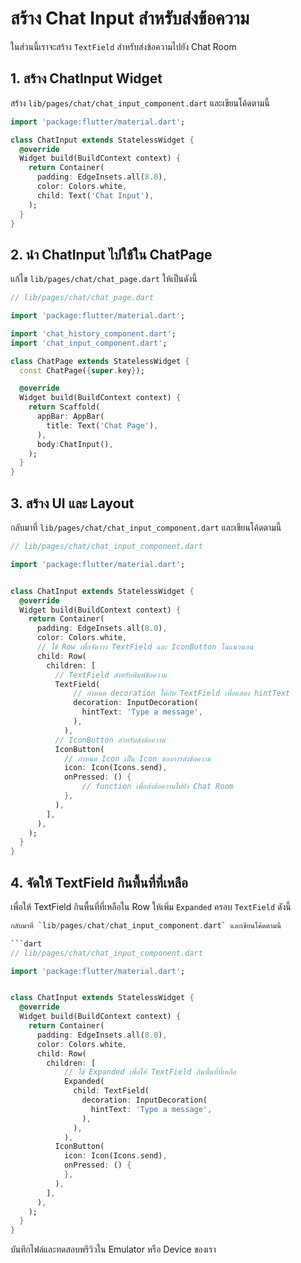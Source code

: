 
# สร้าง Chat Input สำหรับส่งข้อความ

ในส่วนนี้เราจะสร้าง `TextField` สำหรับส่งข้อความไปยัง Chat Room 

## 1. สร้าง ChatInput Widget

สร้าง `lib/pages/chat/chat_input_component.dart` และเขียนโค้ดตามนี้

```dart
import 'package:flutter/material.dart';

class ChatInput extends StatelessWidget {
  @override
  Widget build(BuildContext context) {
    return Container(
      padding: EdgeInsets.all(8.0),
      color: Colors.white,
      child: Text('Chat Input'),
    );
  }
}
```

## 2. นำ ChatInput ไปใช้ใน ChatPage

แก้ไข `lib/pages/chat/chat_page.dart` ให้เป็นดังนี้

```dart
// lib/pages/chat/chat_page.dart

import 'package:flutter/material.dart';

import 'chat_history_component.dart';
import 'chat_input_component.dart';

class ChatPage extends StatelessWidget {
  const ChatPage({super.key});

  @override
  Widget build(BuildContext context) {
    return Scaffold(
      appBar: AppBar(
        title: Text('Chat Page'),
      ),
      body:ChatInput(),
    );
  }
}
```

## 3. สร้าง UI และ Layout 

กลับมาที่ `lib/pages/chat/chat_input_component.dart` และเขียนโค้ดตามนี้

```dart
// lib/pages/chat/chat_input_component.dart

import 'package:flutter/material.dart';


class ChatInput extends StatelessWidget {
  @override
  Widget build(BuildContext context) {
    return Container(
      padding: EdgeInsets.all(8.0),
      color: Colors.white,
      // ใช้ Row เพื่อจัดวาง TextField และ IconButton ในแนวนอน
      child: Row(
        children: [
          // TextField สำหรับพิมพ์ข้อความ
          TextField(
              // กำหนด decoration ให้กับ TextField เพื่อแสดง hintText
              decoration: InputDecoration(
                hintText: 'Type a message',
              ),
            ),
          // IconButton สำหรับส่งข้อความ
          IconButton(
            // กำหนด Icon เป็น Icon ของการส่งข้อความ
            icon: Icon(Icons.send),
            onPressed: () {
                // function เพื่อส่งข้อความไปยัง Chat Room
            },
          ),
        ],
      ),
    );
  }
}
```

## 4. จัดให้ TextField กินพื้นที่ที่เหลือ

เพื่อให้ TextField กินพื้นที่ที่เหลือใน Row ให้เพิ่ม `Expanded` ครอบ `TextField` ดังนี้

```dart
กลับมาที่ `lib/pages/chat/chat_input_component.dart` และเขียนโค้ดตามนี้

```dart
// lib/pages/chat/chat_input_component.dart

import 'package:flutter/material.dart';


class ChatInput extends StatelessWidget {
  @override
  Widget build(BuildContext context) {
    return Container(
      padding: EdgeInsets.all(8.0),
      color: Colors.white,
      child: Row(
        children: [
            // ใช้ Expanded เพื่อให้ TextField กินพื้นที่ที่เหลือ
            Expanded(
              child: TextField(
                decoration: InputDecoration(
                  hintText: 'Type a message',
                ),
              ),
            ),
          IconButton(
            icon: Icon(Icons.send),
            onPressed: () {
            },
          ),
        ],
      ),
    );
  }
}
```

บันทึกไฟล์และทดสอบพรีวิวใน Emulator หรือ Device ของเรา

